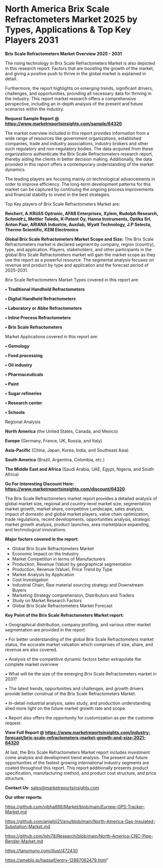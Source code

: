 # North America Brix Scale Refractometers Market 2025 by Types, Applications & Top Key Players 2031

<Strong> Brix Scale Refractometers Market Overview 2025 - 2031</strong>

The rising technology in Brix Scale Refractometers Market is also depicted in this research report. Factors that are boosting the growth of the market, and giving a positive push to thrive in the global market is explained in detail.

Furthermore, the report highlights on emerging trends, significant drivers, challenges, and opportunities, providing all necessary data for thriving in the industry. This report market research offers a comprehensive perspective, including an in-depth analysis of the present and future scenarios within the industry.

<strong>Request Sample Report @ <a href=https://www.marketreportsinsights.com/sample/64320>https://www.marketreportsinsights.com/sample/64320</a></strong>

The market overview included in this report provides information from a wide range of resources like government organizations, established companies, trade and industry associations, industry brokers and other such regulatory and non-regulatory bodies. The data acquired from these organizations authenticate the Brix Scale Refractometers research report, thereby aiding the clients in better decision making. Additionally, the data provided in this report offers a contemporary understanding of the market dynamics.

The leading players are focusing mainly on technological advancements in order to improve efficiency. The long-term development patterns for this market can be captured by continuing the ongoing process improvements and financial stability to invest in the best strategies.

Top Key players of Brix Scale Refractometers Market are:

<strong>Reichert, A.KRüSS Optronic, AFAB Enterprises, Xylem, Rudolph Research, SchmidtᶧꞱ, Mettler Toledo, K-Patent Oy, Hanna Instruments, Optika Srl, Anton Paar, ARIANA Industrie, Auxilab, Wyatt Technology, J.P Selecta, Thermo Scientific, KEM Electronics</strong>

<strong><b>Global Brix Scale Refractometers Market Scope and Size:</b></strong>
The Brix Scale Refractometers market is declared segment by company, region (country), type, and application. Players, stakeholders, and other participants in the global Brix Scale Refractometers market will gain the market scope as they use the report as a powerful resource. The segmental analysis focuses on revenue and product by type and application and the forecast period of 2025-2031.

Brix Scale Refractometers Market Types covered in this report are:

<strong>• Traditional Handheld Refractometers

• Digital Handheld Refractometers

• Laboratory or Abbe Refractometers

• Inline Process Refractometers

• Brix Scale Refractometers</strong>

Market Applications covered in this report are:

<strong>• Gemology

• Food processing

• Oil industry

• Pharmaceuticals

• Paint

• Sugar refineries

• Research center

• Schools</strong> 

Regional Analysis

<strong>North America</strong> (the United States, Canada, and Mexico)

<strong>Europe</strong> (Germany, France, UK, Russia, and Italy)

<strong>Asia-Pacific</strong> (China, Japan, Korea, India, and Southeast Asia)

<strong>South America</strong> (Brazil, Argentina, Colombia, etc.)

<strong>The Middle East and Africa</strong> (Saudi Arabia, UAE, Egypt, Nigeria, and South Africa)

<strong>Go For Interesting Discount Here: <a href=https://www.marketreportsinsights.com/discount/64320>https://www.marketreportsinsights.com/discount/64320</a></strong>

The Brix Scale Refractometers market report provides a detailed analysis of global market size, regional and country-level market size, segmentation market growth, market share, competitive Landscape, sales analysis, impact of domestic and global market players, value chain optimization, trade regulations, recent developments, opportunities analysis, strategic market growth analysis, product launches, area marketplace expanding, and technological innovations.

<strong><b>Major factors covered in the report:</b></strong>
<ul>
  <li>Global Brix Scale Refractometers Market </li>
  <li>Economic Impact on the Industry</li>
  <li>Market Competition in terms of Manufacturers</li>
  <li>Production, Revenue (Value) by geographical segmentation</li>
  <li>Production, Revenue (Value), Price Trend by Type</li>
  <li>Market Analysis by Application</li>
  <li>Cost Investigation</li>
  <li>Industrial Chain, Raw material sourcing strategy and Downstream Buyers</li>
  <li>Marketing Strategy comprehension, Distributors and Traders</li>
  <li>Study on Market Research Factors</li>
  <li>Global Brix Scale Refractometers Market Forecast</li>
</ul>

<strong><b>Key Point of the Brix Scale Refractometers Market report:</b></strong>

• Geographical distribution, company profiling, and various other market segmentation are provided in the report.

• For better understanding of the global Brix Scale Refractometers market status, the accurate market valuation which comprises of size, share, and revenue are also covered.

• Analysis of the competitive dynamic factors better extrapolate the complete market overview

• What will be the size of the emerging Brix Scale Refractometers market in 2031?

• The latest trends, opportunities and challenges, and growth drivers provide better construal of the Brix Scale Refractometers Market.

• In-detail industrial analysis, sales study, and production understanding shed more light on the future market growth rate and scope.

• Report also offers the opportunity for customization as per the customer request.

<strong><b>View Full Report @ <a href=https://www.marketreportsinsights.com/industry-forecast/brix-scale-refractometers-market-growth-and-size-2021-64320>https://www.marketreportsinsights.com/industry-forecast/brix-scale-refractometers-market-growth-and-size-2021-64320</a></b></strong>


At last, the Brix Scale Refractometers Market report includes investment come analysis and development trend analysis. The present and future opportunities of the fastest growing international industry segments are coated throughout this report. This report additionally presents product specification, manufacturing method, and product cost structure, and price structure.

<strong>Contact Us:</strong>
sales@marketreportsinsights.com

<strong>Our other reports:</strong>

<a href=https://github.com/vibha898/Market/blob/main/Europe-GPS-Tracker-Market.md>https://github.com/vibha898/Market/blob/main/Europe-GPS-Tracker-Market.md</a>

<a href=https://github.com/anjaliiii21/anu/blob/main/North-America-Gas-Insulated-Substation-Market.md>https://github.com/anjaliiii21/anu/blob/main/North-America-Gas-Insulated-Substation-Market.md</a>

<a href=https://github.com/Ishi78/Research/blob/main/North-America-CNC-Pipe-Bender-Market.md>https://github.com/Ishi78/Research/blob/main/North-America-CNC-Pipe-Bender-Market.md</a>

<a href=https://tanomuno.com/illust/472430>https://tanomuno.com/illust/472430</a>

<a href=https://ameblo.jp/haqsaif/entry-12887062479.html>https://ameblo.jp/haqsaif/entry-12887062479.html</a>"
